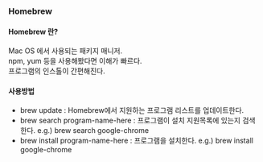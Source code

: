 ### Homebrew

#### Homebrew 란?
Mac OS 에서 사용되는 패키지 매니저.  
npm, yum 등을 사용해봤다면 이해가 빠르다.  
프로그램의 인스톨이 간편해진다.

#### 사용방법
* brew update : Homebrew에서 지원하는 프로그램 리스트를 업데이트한다.
* brew search program-name-here : 프로그램이 설치 지원목록에 있는지 검색한다.
e.g.) brew search google-chrome
* brew install program-name-here : 프로그램을 설치한다.
e.g.) brew install google-chrome
